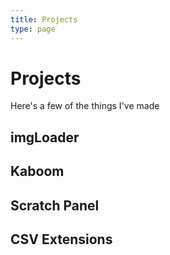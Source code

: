 ```yaml
---
title: Projects
type: page
---
```

# Projects

Here's a few of the things I've made

## imgLoader

## Kaboom

## Scratch Panel

## CSV Extensions